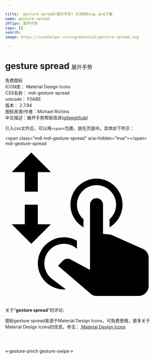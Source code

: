 ```yaml
---

title:  gesture spread(展开手势) ICON转svg、png下载
name: gesture-spread
zhTips: 展开手势
tags: []
search: 
image: https://iconhelper.cn/svg/material/gesture-spread.svg

---
```


# gesture spread  <small style="font-size: 60%;font-weight: 100">展开手势</small>


<div class="detail-page">
<p>
<span><span class="badge-success badge">免费图标</span> </span>
<br/>
<span>
ICON库：
<span class="badge-secondary badge">Material Design Icons</span> 
</span>
<br/>
<span>
CSS名称：
<span class="badge-secondary badge">mdi-gesture-spread</span> 
</span>
<br/>
<span>
unicode：
<span class="badge-secondary badge">F0ABE</span> 
<copy-btn content='F0ABE' btn-title=""></copy-btn>
<copy-btn :content='String.fromCodePoint(parseInt("F0ABE", 16))' btn-title="复制U"></copy-btn>
</span>
<br/>
<span>
版本：
<span class="badge-secondary badge">2.7.94</span> 
</span>
<br/>
<span>图标来源/作者：<span class="badge-light badge">Michael Richins</span></span> 
<br/>
<span class="zh-detail">中文描述：<span class="badge-primary badge">展开手势</span><span class="help-link"><span>帮助改进</span>(<a href="https://gitee.com/liuwave/icon-helper/edit/master/json/material/gesture-spread.json" target="_blank" rel="noopener noreferrer">gitee</a><a href="https://github.com/liuwave/icon-helper/edit/master/json/material/gesture-spread.json" target="_blank" rel="noopener noreferrer">github</a></span>)</span><br/>
</p>
</div>
<div class="alert alert-dark">
  <i class="mdi mdi-gesture-spread mdi-48px"></i>
  <i class="mdi mdi-gesture-spread mdi-36px"></i>
  <i class="mdi mdi-gesture-spread mdi-24px"></i>
  <i class="mdi mdi-gesture-spread mdi-18px"></i>
</div>
<div>
  <p>引入css文件后，可以用<code>&lt;span&gt;</code>包裹，放在页面中。具体如下所示：    
  </p>
  <div class="alert alert-primary" style="font-size: 14px">
    &lt;span class="mdi mdi-gesture-spread" aria-hidden="true"&gt;&lt;/span&gt;
    <copy-btn content='<span class="mdi mdi-gesture-spread" aria-hidden="true"></span>'></copy-btn>
  </div>
  <div class="alert alert-secondary">
    <i class="mdi mdi-gesture-spread"
    style="font-size: 24px"
    aria-hidden="true"></i> mdi-gesture-spread
    <copy-btn content="mdi-gesture-spread" btn-title="复制图标名称"></copy-btn>
  </div>
</div>
<div id="svg" class="svg-wrap">
<svg xmlns="http://www.w3.org/2000/svg" viewBox="0 0 24 24"><path d="M4,1L7,4H5V7H3V4H1L4,1M4,15L1,12H3V9H5V12H7L4,15M13,9A1,1 0 0,1 14,8A1,1 0 0,1 15,9V13.47L16.21,13.6L21.15,15.8C21.67,16.04 22,16.56 22,17.14V21.5C21.97,22.32 21.32,22.97 20.5,23H14C13.62,23 13.26,22.85 13,22.57L8.1,18.37L8.84,17.6C9.03,17.39 9.3,17.28 9.58,17.28H9.8L13,19V9M14,5C15.42,5 16.74,5.76 17.45,7C18.56,8.9 17.91,11.35 16,12.46V11.23C16.64,10.67 17,9.85 17,9A3,3 0 0,0 14,6A3,3 0 0,0 11,9C11,9.85 11.36,10.67 12,11.23V12.46C10.77,11.75 10,10.43 10,9A4,4 0 0,1 14,5M9,14C9.73,14 10.41,14.19 11,14.54V15.76C10.47,15.29 9.77,15 9,15A3,3 0 0,0 6,18C6,19 6.5,19.87 7.22,20.42L9.31,22H9A4,4 0 0,1 5,18A4,4 0 0,1 9,14Z" /></svg>
</div>
<detail full-name='mdi-gesture-spread'></detail>
<div class="icon-detail__container">
<p>关于“<b>gesture spread</b>”的评论:</p>
</div>
<Vssue title="关于“gesture spread”的评论" />    
<div><p>图标gesture spread来源于Material Design Icons，可免费使用，更多关于 Material Design Icons的信息，参见：<a target="_blank" href="https://iconhelper.cn/material.html"> Material Design Icons</a>
</p></div>

<div style="padding:2rem 0 " class="page-nav"><p class="inner"><span class="prev">←<router-link to="/icon/gesture-pinch.html">gesture-pinch</router-link></span> <span class="next"><router-link to="/icon/gesture-swipe.html">gesture-swipe</router-link>→</span></p></div>


